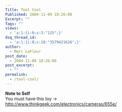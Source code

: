 ```yaml
---
Title: Tool Cool
Published: 2004-11-09 18:26:00
Excerpt: ""
Tags: ""
views:
  - 'a:1:{i:0;s:3:"125";}'
dsq_thread_id:
  - 'a:1:{i:0;s:10:"3579421626";}'
author:
  - Marc LaFleur
post_date:
  - 2004-11-09 18:26:00
post_excerpt:
  - ""
permalink:
  - /tool-cool/
---
```

<div class="Section1"> <p><b><span style='; font-weight:bold'>Note to Self</span></b><br /> You must have this toy -&gt; <a href="http://www.thinkgeek.com/electronics/cameras/655e/">http://www.thinkgeek.com/electronics/cameras/655e/</a></p> <p>&nbsp;</p> <p>&nbsp;</p></div>
